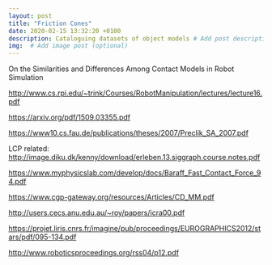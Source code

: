 ```yaml
---
layout: post
title: "Friction Cones"
date: 2020-02-15 13:32:20 +0100
description: Cataloguing datasets of object models # Add post description (optional)
img:  # Add image post (optional)
---
```



On the Similarities and Differences Among Contact Models in Robot Simulation

http://www.cs.rpi.edu/~trink/Courses/RobotManipulation/lectures/lecture16.pdf

https://arxiv.org/pdf/1509.03355.pdf

https://www10.cs.fau.de/publications/theses/2007/Preclik_SA_2007.pdf

LCP related: http://image.diku.dk/kenny/download/erleben.13.siggraph.course.notes.pdf

https://www.myphysicslab.com/develop/docs/Baraff_Fast_Contact_Force_94.pdf

https://www.cgp-gateway.org/resources/Articles/CD_MM.pdf

http://users.cecs.anu.edu.au/~roy/papers/icra00.pdf

https://projet.liris.cnrs.fr/imagine/pub/proceedings/EUROGRAPHICS2012/stars/pdf/095-134.pdf

http://www.roboticsproceedings.org/rss04/p12.pdf
